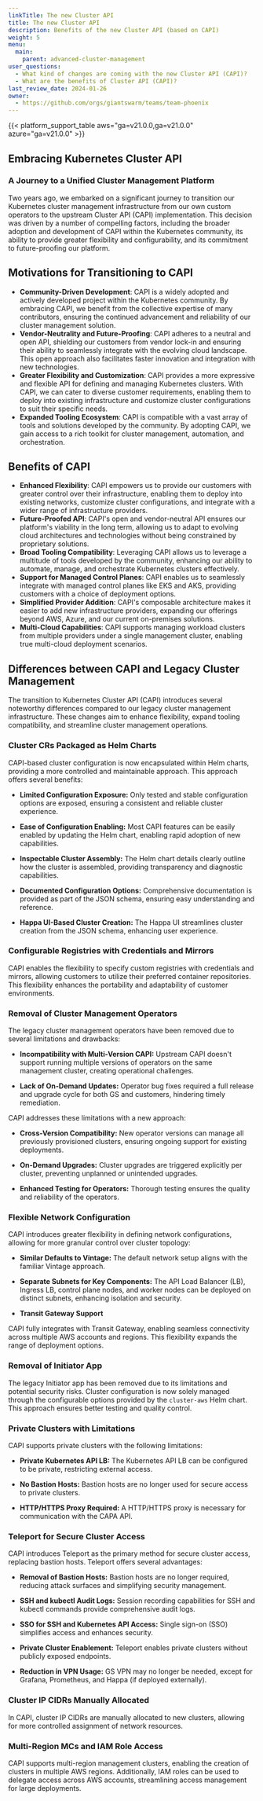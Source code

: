 ```yaml
---
linkTitle: The new Cluster API
title: The new Cluster API
description: Benefits of the new Cluster API (based on CAPI)
weight: 5
menu:
  main:
    parent: advanced-cluster-management
user_questions:
  - What kind of changes are coming with the new Cluster API (CAPI)?
  - What are the benefits of Cluster API (CAPI)?
last_review_date: 2024-01-26
owner:
  - https://github.com/orgs/giantswarm/teams/team-phoenix
---
```


{{< platform_support_table aws="ga=v21.0.0,ga=v21.0.0" azure="ga=v21.0.0" >}}

## Embracing Kubernetes Cluster API

### A Journey to a Unified Cluster Management Platform

Two years ago, we embarked on a significant journey to transition our Kubernetes cluster management infrastructure from our own custom operators to the upstream Cluster API (CAPI) implementation. This decision was driven by a number of compelling factors, including the broader adoption and development of CAPI within the Kubernetes community, its ability to provide greater flexibility and configurability, and its commitment to future-proofing our platform.

## Motivations for Transitioning to CAPI

* **Community-Driven Development**: CAPI is a widely adopted and actively developed project within the Kubernetes community. By embracing CAPI, we benefit from the collective expertise of many contributors, ensuring the continued advancement and reliability of our cluster management solution.
* **Vendor-Neutrality and Future-Proofing**: CAPI adheres to a neutral and open API, shielding our customers from vendor lock-in and ensuring their ability to seamlessly integrate with the evolving cloud landscape. This open approach also facilitates faster innovation and integration with new technologies.
* **Greater Flexibility and Customization**: CAPI provides a more expressive and flexible API for defining and managing Kubernetes clusters. With CAPI, we can cater to diverse customer requirements, enabling them to deploy into existing infrastructure and customize cluster configurations to suit their specific needs.
 * **Expanded Tooling Ecosystem**: CAPI is compatible with a vast array of tools and solutions developed by the community. By adopting CAPI, we gain access to a rich toolkit for cluster management, automation, and orchestration.

## Benefits of CAPI

* **Enhanced Flexibility**: CAPI empowers us to provide our customers with greater control over their infrastructure, enabling them to deploy into existing networks, customize cluster configurations, and integrate with a wider range of infrastructure providers.
* **Future-Proofed API**: CAPI's open and vendor-neutral API ensures our platform's viability in the long term, allowing us to adapt to evolving cloud architectures and technologies without being constrained by proprietary solutions.
* **Broad Tooling Compatibility**: Leveraging CAPI allows us to leverage a multitude of tools developed by the community, enhancing our ability to automate, manage, and orchestrate Kubernetes clusters effectively.
* **Support for Managed Control Planes**: CAPI enables us to seamlessly integrate with managed control planes like EKS and AKS, providing customers with a choice of deployment options.
* **Simplified Provider Addition**: CAPI's composable architecture makes it easier to add new infrastructure providers, expanding our offerings beyond AWS, Azure, and our current on-premises solutions.
* **Multi-Cloud Capabilities**: CAPI supports managing workload clusters from multiple providers under a single management cluster, enabling true multi-cloud deployment scenarios.

## Differences between CAPI and Legacy Cluster Management

The transition to Kubernetes Cluster API (CAPI) introduces several noteworthy differences compared to our legacy cluster management infrastructure. These changes aim to enhance flexibility, expand tooling compatibility, and streamline cluster management operations.

### Cluster CRs Packaged as Helm Charts

CAPI-based cluster configuration is now encapsulated within Helm charts, providing a more controlled and maintainable approach. This approach offers several benefits:

* **Limited Configuration Exposure:** Only tested and stable configuration options are exposed, ensuring a consistent and reliable cluster experience.

* **Ease of Configuration Enabling:** Most CAPI features can be easily enabled by updating the Helm chart, enabling rapid adoption of new capabilities.

* **Inspectable Cluster Assembly:** The Helm chart details clearly outline how the cluster is assembled, providing transparency and diagnostic capabilities.

* **Documented Configuration Options:** Comprehensive documentation is provided as part of the JSON schema, ensuring easy understanding and reference.

* **Happa UI-Based Cluster Creation:** The Happa UI streamlines cluster creation from the JSON schema, enhancing user experience.

### Configurable Registries with Credentials and Mirrors

CAPI enables the flexibility to specify custom registries with credentials and mirrors, allowing customers to utilize their preferred container repositories. This flexibility enhances the portability and adaptability of customer environments.

### Removal of Cluster Management Operators

The legacy cluster management operators have been removed due to several limitations and drawbacks:

* **Incompatibility with Multi-Version CAPI:** Upstream CAPI doesn't support running multiple versions of operators on the same management cluster, creating operational challenges.

* **Lack of On-Demand Updates:** Operator bug fixes required a full release and upgrade cycle for both GS and customers, hindering timely remediation.

CAPI addresses these limitations with a new approach:

* **Cross-Version Compatibility:** New operator versions can manage all previously provisioned clusters, ensuring ongoing support for existing deployments.

* **On-Demand Upgrades:** Cluster upgrades are triggered explicitly per cluster, preventing unplanned or unintended upgrades.

* **Enhanced Testing for Operators:** Thorough testing ensures the quality and reliability of the operators.

### Flexible Network Configuration

CAPI introduces greater flexibility in defining network configurations, allowing for more granular control over cluster topology:

* **Similar Defaults to Vintage:** The default network setup aligns with the familiar Vintage approach.

* **Separate Subnets for Key Components:** The API Load Balancer (LB), Ingress LB, control plane nodes, and worker nodes can be deployed on distinct subnets, enhancing isolation and security.

* **Transit Gateway Support**

CAPI fully integrates with Transit Gateway, enabling seamless connectivity across multiple AWS accounts and regions. This flexibility expands the range of deployment options.

### Removal of Initiator App

The legacy Initiator app has been removed due to its limitations and potential security risks. Cluster configuration is now solely managed through the configurable options provided by the `cluster-aws` Helm chart. This approach ensures better testing and quality control.

### Private Clusters with Limitations

CAPI supports private clusters with the following limitations:

* **Private Kubernetes API LB:** The Kubernetes API LB can be configured to be private, restricting external access.

* **No Bastion Hosts:** Bastion hosts are no longer used for secure access to private clusters.

* **HTTP/HTTPS Proxy Required:** A HTTP/HTTPS proxy is necessary for communication with the CAPA API.

### Teleport for Secure Cluster Access

CAPI introduces Teleport as the primary method for secure cluster access, replacing bastion hosts. Teleport offers several advantages:

* **Removal of Bastion Hosts:** Bastion hosts are no longer required, reducing attack surfaces and simplifying security management.

* **SSH and kubectl Audit Logs:** Session recording capabilities for SSH and kubectl commands provide comprehensive audit logs.

* **SSO for SSH and Kubernetes API Access:** Single sign-on (SSO) simplifies access and enhances security.

* **Private Cluster Enablement:** Teleport enables private clusters without publicly exposed endpoints.

* **Reduction in VPN Usage:** GS VPN may no longer be needed, except for Grafana, Prometheus, and Happa (if deployed externally).

### Cluster IP CIDRs Manually Allocated

In CAPI, cluster IP CIDRs are manually allocated to new clusters, allowing for more controlled assignment of network resources.

### Multi-Region MCs and IAM Role Access

CAPI supports multi-region management clusters, enabling the creation of clusters in multiple AWS regions. Additionally, IAM roles can be used to delegate access across AWS accounts, streamlining access management for large deployments.
